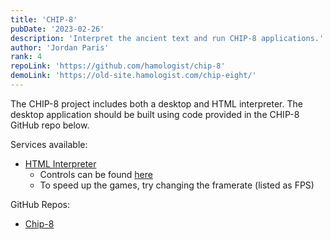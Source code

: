 ```yaml
---
title: 'CHIP-8'
pubDate: '2023-02-26'
description: 'Interpret the ancient text and run CHIP-8 applications.'
author: 'Jordan Paris'
rank: 4
repoLink: 'https://github.com/hamologist/chip-8'
demoLink: 'https://old-site.hamologist.com/chip-eight/'
---
```


The CHIP-8 project includes both a desktop and HTML interpreter. The desktop application should be built using code provided in the CHIP-8 GitHub repo below.

Services available:
  * [HTML Interpreter](https://www.hamologist.com/chip-eight/)
    * Controls can be found [here](https://www.github.com/hamologist/chip-8/blob/master/README.md#controls)
    * To speed up the games, try changing the framerate (listed as FPS)

GitHub Repos:
  * [Chip-8](https://www.github.com/hamologist/chip-8)

